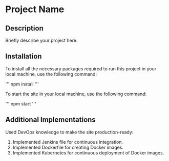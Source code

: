 # Project Name

## Description

Briefly describe your project here.

## Installation

To install all the necessary packages required to run this project in your local machine, use the following command:

''' npm install '''

To start the site in your local machine, use the following command:

''' npm start '''


## Additional Implementations

Used DevOps knowledge to make the site production-ready:

1. Implemented Jenkins file for continuous integration.
2. Implemented Dockerfile for creating Docker images.
3. Implemented Kubernetes for continuous deployment of Docker images.
